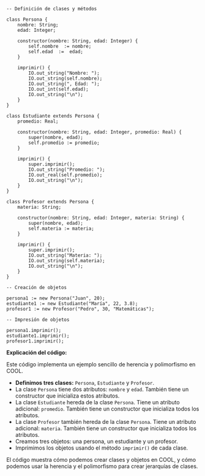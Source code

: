 ```cool
-- Definición de clases y métodos

class Persona {
    nombre: String;
    edad: Integer;

    constructor(nombre: String, edad: Integer) {
        self.nombre  := nombre;
        self.edad  :=  edad;
    }

    imprimir() {
        IO.out_string("Nombre: ");
        IO.out_string(self.nombre);
        IO.out_string(", Edad: ");
        IO.out_int(self.edad);
        IO.out_string("\n");
    }
}

class Estudiante extends Persona {
    promedio: Real;

    constructor(nombre: String, edad: Integer, promedio: Real) {
        super(nombre, edad);
        self.promedio := promedio;
    }

    imprimir() {
        super.imprimir();
        IO.out_string("Promedio: ");
        IO.out_real(self.promedio);
        IO.out_string("\n");
    }
}

class Profesor extends Persona {
    materia: String;

    constructor(nombre: String, edad: Integer, materia: String) {
        super(nombre, edad);
        self.materia := materia;
    }

    imprimir() {
        super.imprimir();
        IO.out_string("Materia: ");
        IO.out_string(self.materia);
        IO.out_string("\n");
    }
}

-- Creación de objetos

persona1 := new Persona("Juan", 20);
estudiante1 := new Estudiante("María", 22, 3.8);
profesor1 := new Profesor("Pedro", 30, "Matemáticas");

-- Impresión de objetos

persona1.imprimir();
estudiante1.imprimir();
profesor1.imprimir();
```

**Explicación del código:**

Este código implementa un ejemplo sencillo de herencia y polimorfismo en COOL.

* **Definimos tres clases:** `Persona`, `Estudiante` y `Profesor`.
* La clase `Persona` tiene dos atributos: `nombre` y `edad`. También tiene un constructor que inicializa estos atributos.
* La clase `Estudiante` hereda de la clase `Persona`. Tiene un atributo adicional: `promedio`. También tiene un constructor que inicializa todos los atributos.
* La clase `Profesor` también hereda de la clase `Persona`. Tiene un atributo adicional: `materia`. También tiene un constructor que inicializa todos los atributos.
* Creamos tres objetos: una persona, un estudiante y un profesor.
* Imprimimos los objetos usando el método `imprimir()` de cada clase.

El código muestra cómo podemos crear clases y objetos en COOL, y cómo podemos usar la herencia y el polimorfismo para crear jerarquías de clases.